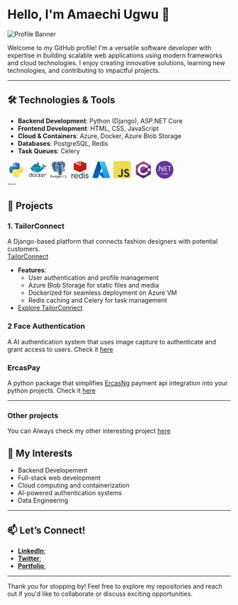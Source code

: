 # Hello, I'm Amaechi Ugwu 👋  

![Profile Banner](https://drive.google.com/file/d/1hJh6TvyqNp2xZPK1U92q6SN3n07S_yah/view?usp=drivesdk&usp=embed_facebook)

Welcome to my GitHub profile! I'm a versatile software developer with expertise in building scalable web applications using modern frameworks and cloud technologies. I enjoy creating innovative solutions, learning new technologies, and contributing to impactful projects.

---

## 🛠 Technologies & Tools  
- **Backend Development**: Python (Django), ASP.NET Core  
- **Frontend Development**: HTML, CSS, JavaScript 
- **Cloud & Containers**: Azure, Docker, Azure Blob Storage  
- **Databases**: PostgreSQL, Redis  
- **Task Queues**: Celery  

<div>
  <img src="https://github.com/devicons/devicon/blob/master/icons/python/python-original.svg" title="python" alt="python" width="40" height="40"/>&nbsp;
  <img src="https://github.com/devicons/devicon/blob/master/icons/docker/docker-original-wordmark.svg" title="Docker"  alt="Docker" width="40" height="40"/>&nbsp;
  <img src="https://github.com/devicons/devicon/blob/master/icons/postgresql/postgresql-original-wordmark.svg" title="PostgreSQL"  alt="PSQL" width="40" height="40"/>&nbsp;
  <img src="https://github.com/devicons/devicon/blob/master/icons/redis/redis-original-wordmark.svg" title="redis" alt="redis" width="40" height="40"/>&nbsp;
  <img src="https://github.com/devicons/devicon/blob/master/icons/azure/azure-original.svg" title="azure" alt="azure" width="40" height="40"/>&nbsp;
  <img src="https://github.com/devicons/devicon/blob/master/icons/javascript/javascript-original.svg" title="JavaScript" alt="JavaScript" width="40" height="40"/>&nbsp;
  <img src="https://github.com/devicons/devicon/blob/master/icons/csharp/csharp-original.svg"  title="csharp" alt="csharp" width="40" height="40"/>&nbsp;
  <img src="https://github.com/devicons/devicon/blob/master/icons/dotnetcore/dotnetcore-original.svg" title="dotnet" alt="dotnet" width="40" height="40"/>&nbsp;
  
</div>
---

## 🚀 Projects  

### **1. TailorConnect**  
A Django-based platform that connects fashion designers with potential customers.  
[TailorConnect](https://raw.githubusercontent.com/yourusername/tailorconnect/main/screenshot.png)  
- **Features**:  
  - User authentication and profile management  
  - Azure Blob Storage for static files and media  
  - Dockerized for seamless deployment on Azure VM  
  - Redis caching and Celery for task management  
- [Explore TailorConnect](https://github.com/yourusername/tailorconnect)


### **2 Face Authentication**
A AI authentication system that uses image capture to authenticate and grant access to users.
Check it [here](https://github.com/amaechijude/FaceAuth)

### ErcasPay
A python package that simplifies [ErcasNg](https://docs.ercaspay.com/) payment api integration into your python projects.
Check it [here](https://github.com/amaechijude/ErcasPay)

---
### Other projects
You can Always check my other interesting project [here](https://github.com/amaechijude?tab=repositories)

## 🌱 My Interests  
- Backend Developement
- Full-stack web development  
- Cloud computing and containerization  
- AI-powered authentication systems  
- Data Engineering

---

## 📫 Let’s Connect!  
- [**LinkedIn**:](https://www.linkedin.com/in/amaechi-ugwu)  
- [**Twitter**:](https://x.com/1_amaechi)
- [**Portfolio**:](https://portfolio-iqua.onrender.com/)  

---

Thank you for stopping by! Feel free to explore my repositories and reach out if you'd like to collaborate or discuss exciting opportunities.
